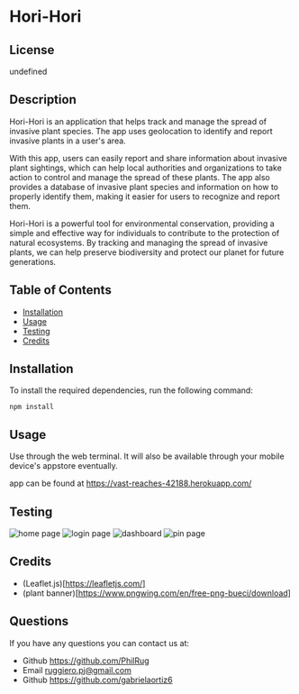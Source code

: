 # Hori-Hori

## License

undefined
## Description

Hori-Hori is an application that helps track and manage the spread of invasive plant species. The app uses geolocation to identify and report invasive plants in a user's area.

With this app, users can easily report and share information about invasive plant sightings, which can help local authorities and organizations to take action to control and manage the spread of these plants. The app also provides a database of invasive plant species and information on how to properly identify them, making it easier for users to recognize and report them.

Hori-Hori is a powerful tool for environmental conservation, providing a simple and effective way for individuals to contribute to the protection of natural ecosystems. By tracking and managing the spread of invasive plants, we can help preserve biodiversity and protect our planet for future generations.
    
## Table of Contents
    
- [Installation](#installation)
- [Usage](#usage)
- [Testing](#test)
- [Credits](#credits)
    
## Installation
To install the required dependencies, run the following command:

``` npm install ```

## Usage
Use through the web terminal. It will also be available through your mobile device's appstore eventually. 

app can be found at https://vast-reaches-42188.herokuapp.com/
    
## Testing
![home page](public/img/home.png)
![login page](public/img/login.png)
![dashboard](public/img/user-dashboard.png)
![pin page](public/img/pin.png)

## Credits
- (Leaflet.js)[https://leafletjs.com/]
- (plant banner)[https://www.pngwing.com/en/free-png-bueci/download]
    
## Questions
If you have any questions you can contact us at:
- Github https://github.com/PhilRug
- Email ruggiero.pj@gmail.com
- Github https://github.com/gabrielaortiz6